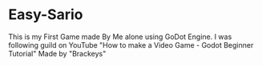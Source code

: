 # Easy-Sario
This is my First Game made By Me alone using GoDot Engine.
I was following guild on YouTube "How to make a Video Game - Godot Beginner Tutorial" Made by "Brackeys"
